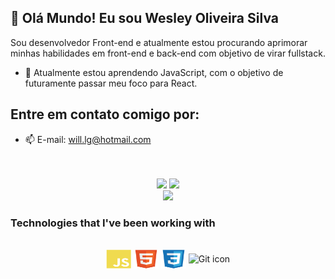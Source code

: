 ## 👋 Olá Mundo! Eu sou Wesley Oliveira Silva
Sou desenvolvedor Front-end e atualmente estou procurando aprimorar minhas habilidades em front-end e back-end com objetivo de virar fullstack.

- 🌱 Atualmente estou aprendendo JavaScript, com o objetivo de futuramente passar meu foco para React.

## Entre em contato comigo por:

- 📫 E-mail: <a href="mailto:will.lg@hotmail.com"> will.lg@hotmail.com </a>



</br>
</br>
<div align="center">
  <img src="https://github-readme-stats-wso-ebon.vercel.app/api?username=wesleyoliveirabsb&show_icons=true&theme=radical&include_all_commits=true&count_private=true"/>
  <img height=195px src="https://github-readme-stats-wso-ebon.vercel.app/api/top-langs/?username=wesleyoliveirabsb&layout=compact&langs_count=7&theme=radical"/>
</div>
<div align='center'>
    <img src="http://github-readme-streak-stats.herokuapp.com?user=wesleyoliveirabsb&theme=radical&date_format=M%20j%5B%2C%20Y%5D">
</div>    



### Technologies that I've been working with
 <div align="center">
     <div style="display: inline_block margin-left:auto margin-rigth:auto"><br> 
       <img align="center" alt="JavaScript icon" height="30" width="40" src="https://raw.githubusercontent.com/devicons/devicon/master/icons/javascript/javascript-plain.svg">   
       <img align="center" alt="HTML icon" height="30" width="40" src="https://raw.githubusercontent.com/devicons/devicon/master/icons/html5/html5-original.svg">
       <img align="center" alt="CSS icon" height="30" width="40" src="https://raw.githubusercontent.com/devicons/devicon/master/icons/css3/css3-original.svg">
       <img align="center" alt="Git icon" height="30" width="40" src="https://cdn.jsdelivr.net/gh/devicons/devicon/icons/git/git-original.svg">
</div>

